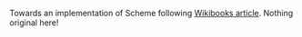 Towards an implementation of Scheme following [Wikibooks article](https://en.wikibooks.org/wiki/Write_Yourself_a_Scheme_in_48_Hours). Nothing original here!
